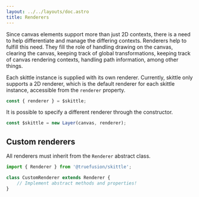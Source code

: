 ```yaml
---
layout: ../../layouts/doc.astro
title: Renderers
---
```


Since canvas elements support more than just 2D contexts, there is a need to help differentiate and manage the differing contexts.
Renderers help to fulfill this need.
They fill the role of handling drawing on the canvas, clearing the canvas, keeping track of global transformations, keeping track of canvas rendering contexts, handling path information, among other things.

Each skittle instance is supplied with its own renderer.
Currently, skittle only supports a 2D renderer, which is the default renderer for each skittle instance, accessible from the `renderer` property.

```js
const { renderer } = $skittle;
```

It is possible to specify a different renderer through the constructor.

```js
const $skittle = new Layer(canvas, renderer);
```

## Custom renderers

All renderers must inherit from the `Renderer` abstract class.

```js
import { Renderer } from '@truefusion/skittle';

class CustomRenderer extends Renderer {
    // Implement abstract methods and properties!
}
```

